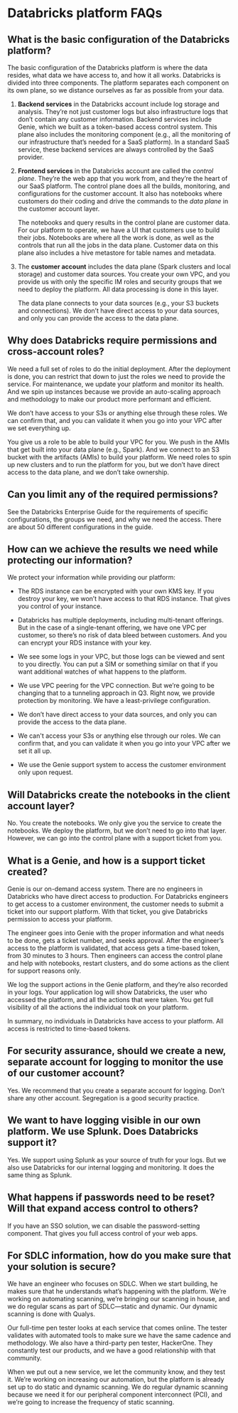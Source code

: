 # Databricks platform FAQs
## What is the basic configuration of the Databricks platform? 

The basic configuration of the Databricks platform is where the data resides, what data we have access to, and how it all works. Databricks is divided into three components. The platform separates each component on its own plane, so we distance ourselves as far as possible from your data.

1. **Backend services** in the Databricks account include log storage and analysis. They’re not just customer logs but also infrastructure logs that don’t contain any customer information. Backend services include Genie, which we built as a token-based access control system. This plane also includes the monitoring component (e.g., all the monitoring of our infrastructure that’s needed for a SaaS platform). In a standard SaaS service, these backend services are always controlled by the SaaS provider. 
2. **Frontend services** in the Databricks account are called the *control plane*. They’re the web app that you work from, and they’re the heart of our SaaS platform. The control plane does all the builds, monitoring, and configurations for the customer account. It also has notebooks where customers do their coding and drive the commands to the *data plane* in the customer account layer. 

    The notebooks and query results in the control plane are customer data. For our platform to operate, we have a UI that customers use to build their jobs. Notebooks are where all the work is done, as well as the controls that run all the jobs in the data plane. Customer data on this plane also includes a hive metastore for table names and metadata. 

3. The **customer account** includes the data plane (Spark clusters and local storage) and customer data sources. You create your own VPC, and you provide us with only the specific IM roles and security groups that we need to deploy the platform. All data processing is done in this layer. 

    The data plane connects to your data sources (e.g., your S3 buckets and connections). We don’t have direct access to your data sources, and only you can provide the access to the data plane. 

## Why does Databricks require permissions and cross-account roles? 

We need a full set of roles to do the initial deployment. After the deployment is done, you can restrict that down to just the roles we need to provide the service. For maintenance, we update your platform and monitor its health. And we spin up instances because we provide an auto-scaling approach and methodology to make our product more performant and efficient.

We don’t have access to your S3s or anything else through these roles. We can confirm that, and you can validate it when you go into your VPC after we set everything up.

You give us a role to be able to build your VPC for you. We push in the AMIs that get built into your data plane (e.g., Spark). And we connect to an S3 bucket with the artifacts (AMIs) to build your platform. We need roles to spin up new clusters and to run the platform for you, but we don’t have direct access to the data plane, and we don’t take ownership. 

## Can you limit any of the required permissions? 

See the Databricks Enterprise Guide for the requirements of specific configurations, the groups we need, and why we need the access. There are about 50 different configurations in the guide. 

## How can we achieve the results we need while protecting our information? 

We protect your information while providing our platform:

* The RDS instance can be encrypted with your own KMS key. If you destroy your key, we won’t have access to that RDS instance. That gives you control of your instance. 

* Databricks has multiple deployments, including multi-tenant offerings. But in the case of a single-tenant offering, we have one VPC per customer, so there’s no risk of data bleed between customers. And you can encrypt your RDS instance with your key. 

* We see some logs in your VPC, but those logs can be viewed and sent to you directly. You can put a SIM or something similar on that if you want additional watches of what happens to the platform. 

* We use VPC peering for the VPC connection. But we’re going to be changing that to a tunneling approach in Q3. Right now, we provide protection by monitoring. We have a least-privilege configuration.  

* We don’t have direct access to your data sources, and only you can provide the access to the data plane.

* We can't access your S3s or anything else through our roles. We can confirm that, and you can validate it when you go into your VPC after we set it all up.

* We use the Genie support system to access the customer environment only upon request.

## Will Databricks create the notebooks in the client account layer? 

No. You create the notebooks. We only give you the service to create the notebooks. We deploy the platform, but we don’t need to go into that layer. However, we can go into the control plane with a support ticket from you. 

## What is a Genie, and how is a support ticket created?

Genie is our on-demand access system. There are no engineers in Databricks who have direct access to production. For Databricks engineers to get access to a customer environment, the customer needs to submit a ticket into our support platform. With that ticket, you give Databricks permission to access your platform. 

The engineer goes into Genie with the proper information and what needs to be done, gets a ticket number, and seeks approval. After the engineer’s access to the platform is validated, that access gets a time-based token, from 30 minutes to 3 hours. Then engineers can access the control plane and help with notebooks, restart clusters, and do some actions as the client for support reasons only. 

We log the support actions in the Genie platform, and they’re also recorded in your logs. Your application log will show Databricks, the user who accessed the platform, and all the actions that were taken. You get full visibility of all the actions the individual took on your platform. 

In summary, no individuals in Databricks have access to your platform. All access is restricted to time-based tokens.

## For security assurance, should we create a new, separate account for logging to monitor the use of our customer account?

Yes. We recommend that you create a separate account for logging. Don’t share any other account. Segregation is a good security practice. 

## We want to have logging visible in our own platform. We use Splunk. Does Databricks support it?

Yes. We support using Splunk as your source of truth for your logs. But we also use Databricks for our internal logging and monitoring. It does the same thing as Splunk. 

##  What happens if passwords need to be reset? Will that expand access control to others?

If you have an SSO solution, we can disable the password-setting component. That gives you full access control of your web apps. 

## For SDLC information, how do you make sure that your solution is secure? 

We have an engineer who focuses on SDLC. When we start building, he makes sure that he understands what’s happening with the platform. We’re working on automating scanning, we’re bringing our scanning in house, and we do regular scans as part of SDLC—static and dynamic. Our dynamic scanning is done with Qualys. 

Our full-time pen tester looks at each service that comes online. The tester validates with automated tools to make sure we have the same cadence and methodology. We also have a third-party pen tester, HackerOne. They constantly test our products, and we have a good relationship with that community. 

When we put out a new service, we let the community know, and they test it. We’re working on increasing our automation, but the platform is already set up to do static and dynamic scanning. We do regular dynamic scanning because we need it for our peripheral component interconnect (PCI), and we’re going to increase the frequency of static scanning. 
